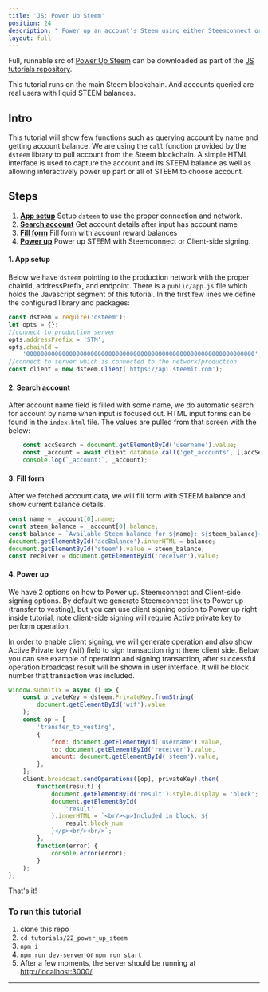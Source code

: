 ```yaml
---
title: 'JS: Power Up Steem'
position: 24
description: "_Power up an account's Steem using either Steemconnect or a client-side signing._"
layout: full
---              
```

<span class="fa-pull-left top-of-tutorial-repo-link"><span class="first-word">Full</span>, runnable src of [Power Up Steem](https://github.com/steemit/devportal-tutorials-js/tree/master/tutorials/24_power_up_steem) can be downloaded as part of the [JS tutorials repository](https://github.com/steemit/devportal-tutorials-js).</span>
<br>



This tutorial runs on the main Steem blockchain. And accounts queried are real users with liquid STEEM balances.

## Intro

This tutorial will show few functions such as querying account by name and getting account balance. We are using the `call` function provided by the `dsteem` library to pull account from the Steem blockchain. A simple HTML interface is used to capture the account and its STEEM balance as well as allowing interactively power up part or all of STEEM to choose account.

## Steps

1.  [**App setup**](#app-setup) Setup `dsteem` to use the proper connection and network.
2.  [**Search account**](#search-account) Get account details after input has account name
3.  [**Fill form**](#fill-form) Fill form with account reward balances
4.  [**Power up**](#power-up) Power up STEEM with Steemconnect or Client-side signing.

#### 1. App setup <a name="app-setup"></a>

Below we have `dsteem` pointing to the production network with the proper chainId, addressPrefix, and endpoint. There is a `public/app.js` file which holds the Javascript segment of this tutorial. In the first few lines we define the configured library and packages:

```javascript
const dsteem = require('dsteem');
let opts = {};
//connect to production server
opts.addressPrefix = 'STM';
opts.chainId =
    '0000000000000000000000000000000000000000000000000000000000000000';
//connect to server which is connected to the network/production
const client = new dsteem.Client('https://api.steemit.com');
```

#### 2. Search account <a name="search-account"></a>

After account name field is filled with some name, we do automatic search for account by name when input is focused out. HTML input forms can be found in the `index.html` file. The values are pulled from that screen with the below:

```javascript
    const accSearch = document.getElementById('username').value;
    const _account = await client.database.call('get_accounts', [[accSearch]]);
    console.log(`_account:`, _account);
```

#### 3. Fill form <a name="fill-form"></a>

After we fetched account data, we will fill form with STEEM balance and show current balance details.

```javascript
const name = _account[0].name;
const steem_balance = _account[0].balance;
const balance = `Available Steem balance for ${name}: ${steem_balance}<br/>`;
document.getElementById('accBalance').innerHTML = balance;
document.getElementById('steem').value = steem_balance;
const receiver = document.getElementById('receiver').value;
```

#### 4. Power up <a name="power-up"></a>

We have 2 options on how to Power up. Steemconnect and Client-side signing options. By default we generate Steemconnect link to Power up (transfer to vesting), but you can use client signing option to Power up right inside tutorial, note client-side signing will require Active private key to perform operation.

In order to enable client signing, we will generate operation and also show Active Private key (wif) field to sign transaction right there client side.
Below you can see example of operation and signing transaction, after successful operation broadcast result will be shown in user interface. It will be block number that transaction was included.

```javascript
window.submitTx = async () => {
    const privateKey = dsteem.PrivateKey.fromString(
        document.getElementById('wif').value
    );
    const op = [
        'transfer_to_vesting',
        {
            from: document.getElementById('username').value,
            to: document.getElementById('receiver').value,
            amount: document.getElementById('steem').value,
        },
    ];
    client.broadcast.sendOperations([op], privateKey).then(
        function(result) {
            document.getElementById('result').style.display = 'block';
            document.getElementById(
                'result'
            ).innerHTML = `<br/><p>Included in block: ${
                result.block_num
            }</p><br/><br/>`;
        },
        function(error) {
            console.error(error);
        }
    );
};
```

That's it!

### To run this tutorial

1.  clone this repo
1.  `cd tutorials/22_power_up_steem`
1.  `npm i`
1.  `npm run dev-server` or `npm run start`
1.  After a few moments, the server should be running at [http://localhost:3000/](http://localhost:3000/)


---
